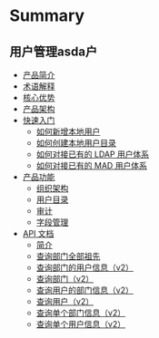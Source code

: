 # Summary

## 用户管理asda户
* [产品简介](产品白皮书/产品简介/README.md)
* [术语解释](产品白皮书/术语解释/Term.md)
* [核心优势](产品白皮书/核心优势/Feature.md)
* [产品架构](产品白皮书/产品架构/Architecture.md)
* [快速入门]()
    * [如何新增本地用户](产品白皮书/快速入门/AddLocalUsers.md)
    * [如何创建本地用户目录](产品白皮书/快速入门/AddLocalDirectory.md)
    * [如何对接已有的 LDAP 用户体系](产品白皮书/快速入门/AddLdapDirectory.md)
    * [如何对接已有的 MAD 用户体系](产品白皮书/快速入门/AddMADDirectory.md)
* [产品功能]()
    * [组织架构](产品白皮书/产品功能/Organizations.md)
    * [用户目录](产品白皮书/产品功能/Directorys.md)
    * [审计](产品白皮书/产品功能/Audits.md)
    * [字段管理](产品白皮书/产品功能/Fields.md)
* [API 文档]()
    * [简介](6.0/API文档/USERMANAGE/README.md)
    * [查询部门全部祖先](6.0/API文档/USERMANAGE/department_ancestor.md)
    * [查询部门的用户信息（v2）](6.0/API文档/USERMANAGE/list_department_profiles.md)
    * [查询部门（v2）](6.0/API文档/USERMANAGE/list_departments.md)
    * [查询用户的部门信息（v2）](6.0/API文档/USERMANAGE/list_profile_departments.md)
    * [查询用户（v2）](6.0/API文档/USERMANAGE/list_users.md)
    * [查询单个部门信息（v2）](6.0/API文档/USERMANAGE/retrieve_department.md)
    * [查询单个用户信息（v2）](6.0/API文档/USERMANAGE/retrieve_user.md)
